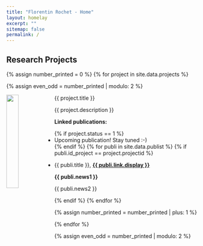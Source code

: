 ```yaml
---
title: "Florentin Rochet - Home"
layout: homelay
excerpt: ""
sitemap: false
permalink: /
---
```


## Research Projects

{% assign number_printed = 0 %}
{% for project in site.data.projects %}

{% assign even_odd = number_printed | modulo: 2 %}


<div class="col-sm-12 clearfix">
 <div class="well">
  <projtit>{{ project.title }}</projtit>
  <img src="{{ site.url }}{{ site.baseurl }}/images/projectpic/{{ project.image }}" class="img-responsive" width="25%" style="float: left" />
  <p>{{ project.description }}</p>
  <p><b> Linked publications:</b> </p>
  <ul>
  {% if project.status == 1 %}
    <li> Upcoming publication! Stay tuned :-)</li>
  {% endif %}
  {% for publi in site.data.publist %}
  {% if publi.id_project == project.projectid %}
    <li>
    <p>{{ publi.title }}, 
  <strong><a href="{{ publi.link.url }}">{{ publi.link.display }}</a></strong></p>
  <p class="text-danger"><strong> {{ publi.news1 }}</strong></p>
  <p> {{ publi.news2 }}</p>
    </li>
{% endif %}
{% endfor %}
  </ul>
 </div>
</div>

{% assign number_printed = number_printed | plus: 1 %}

{% endfor %}

{% assign even_odd = number_printed | modulo: 2 %}

<p> &nbsp; </p>




